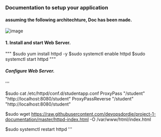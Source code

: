 ###  Documentation to setup your application


#### assuming the following architechture, Doc has been made. 

![image](https://user-images.githubusercontent.com/52474652/60711645-f6d75880-9f32-11e9-877f-0e4362a07439.png)

#### 1. Install and start Web Server.

"""
$sudo yum install httpd -y
$sudo systemctl enable httpd
$sudo systemctl start httpd
"""

##### Configure Web Server. 

'''

$sudo cat /etc/httpd/conf.d/studentapp.conf
ProxyPass "/student"  "http://localhost:8080/student"
ProxyPassReverse "/student"  "http://localhost:8080/student"

$sudo wget https://raw.githubusercontent.com/devopsdordie/project-1-documentation/master/httpd-index.html -O /var/www/html/index.html

$sudo systemctl restart httpd
'''

